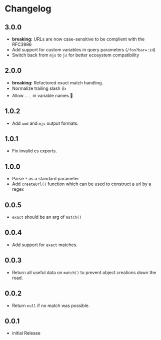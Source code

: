 # Changelog

## 3.0.0

- **breaking:** URLs are now case-sensitive to be complient with the RFC3986
- Add support for custom variables in query parameters (`/foo?bar=:id`)
- Switch back from `mjs` to `js` for better ecosystem compatibility

## 2.0.0

- **breaking:** Refactored exact match handling.
- Normalize trailing slash 👍
- Allow `.-_` in variable names 💯

## 1.0.2

- Add `umd` and `mjs` output formats.

## 1.0.1

- Fix invalid es exports.

## 1.0.0

- Parse `*` as a standard parameter
- Add `createUrl()` function which can be used to construct a url by a regex

## 0.0.5

- `exact` should be an arg of `match()`

## 0.0.4

- Add support for `exact` matches.

## 0.0.3

- Return all useful data on `match()` to prevent object creations down the road.

## 0.0.2

- Return `null` if no match was possible.

## 0.0.1

- initial Release
